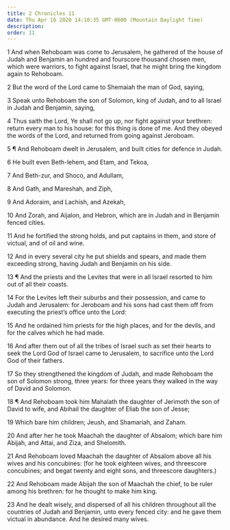 ```yaml
---
title: 2 Chronicles 11
date: Thu Apr 16 2020 14:10:35 GMT-0600 (Mountain Daylight Time)
description: 
order: 11
---
```


<p>
  1 And when Rehoboam was come to Jerusalem, he gathered of the house of Judah
  and Benjamin an hundred and fourscore thousand chosen men, which were
  warriors, to fight against Israel, that he might bring the kingdom again to
  Rehoboam.
</p>
<span></span>
<p>2 But the word of the Lord came to Shemaiah the man of God, saying,</p>
<p>
  3 Speak unto Rehoboam the son of Solomon, king of Judah, and to all Israel in
  Judah and Benjamin, saying,
</p>
<p>
  4 Thus saith the Lord, Ye shall not go up, nor fight against your brethren:
  return every man to his house: for this thing is done of me. And they obeyed
  the words of the Lord, and returned from going against Jeroboam.
</p>
<p>
  5 &#xB6; And Rehoboam dwelt in Jerusalem, and built cities for defence in
  Judah.
</p>
<p>6 He built even Beth-lehem, and Etam, and Tekoa,</p>
<p>7 And Beth-zur, and Shoco, and Adullam,</p>
<p>8 And Gath, and Mareshah, and Ziph,</p>
<p>9 And Adoraim, and Lachish, and Azekah,</p>
<p>
  10 And Zorah, and Aijalon, and Hebron, which are in Judah and in Benjamin
  fenced cities.
</p>
<p>
  11 And he fortified the strong holds, and put captains in them, and store of
  victual, and of oil and wine.
</p>
<p>
  12 And in every several city he put shields and spears, and made them
  exceeding strong, having Judah and Benjamin on his side.
</p>
<p>
  13 &#xB6; And the priests and the Levites that were in all Israel resorted to
  him out of all their coasts.
</p>
<p>
  14 For the Levites left their suburbs and their possession, and came to Judah
  and Jerusalem: for Jeroboam and his sons had cast them off from executing the
  priest&#x2019;s office unto the Lord:
</p>
<p>
  15 And he ordained him priests for the high places, and for the devils, and
  for the calves which he had made.
</p>
<p>
  16 And after them out of all the tribes of Israel such as set their hearts to
  seek the Lord God of Israel came to Jerusalem, to sacrifice unto the Lord God
  of their fathers.
</p>
<p>
  17 So they strengthened the kingdom of Judah, and made Rehoboam the son of
  Solomon strong, three years: for three years they walked in the way of David
  and Solomon.
</p>
<p>
  18 &#xB6; And Rehoboam took him Mahalath the daughter of Jerimoth the son of
  David to wife, and Abihail the daughter of Eliab the son of Jesse;
</p>
<p>19 Which bare him children; Jeush, and Shamariah, and Zaham.</p>
<p>
  20 And after her he took Maachah the daughter of Absalom; which bare him
  Abijah, and Attai, and Ziza, and Shelomith.
</p>
<p>
  21 And Rehoboam loved Maachah the daughter of Absalom above all his wives and
  his concubines: (for he took eighteen wives, and threescore concubines; and
  begat twenty and eight sons, and threescore daughters.)
</p>
<p>
  22 And Rehoboam made Abijah the son of Maachah the chief, to be ruler among
  his brethren: for he thought to make him king.
</p>
<p>
  23 And he dealt wisely, and dispersed of all his children throughout all the
  countries of Judah and Benjamin, unto every fenced city: and he gave them
  victual in abundance. And he desired many wives.
</p>
